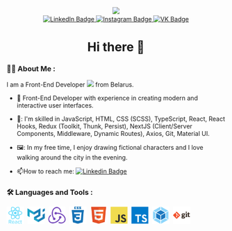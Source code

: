 <div id="header" align="center">
  <img src="https://media.giphy.com/media/SHjOSDkKZ18qOHA5B5/giphy.gif" width="220"/>

  <div id="badges">
    <a href="https://www.linkedin.com/in/artyom-lyovkin-170bb9215/">
      <img src="https://img.shields.io/badge/LinkedIn-blue?style=for-the-badge&logo=linkedin&logoColor=white" alt="LinkedIn Badge"/>
    </a>
    <a href="https://www.instagram.com/ji3ba/">
      <img src="https://img.shields.io/badge/instagram-orange?style=for-the-badge&logo=instagram&logoColor=white" alt="Instagram Badge"/>
    </a>
    <a href="https://vk.com/ji3ba">
      <img src="https://img.shields.io/badge/vkontakte-blue?style=for-the-badge&logo=vk&logoColor=white" alt="VK Badge"/>
    </a>
  </div>

  <h1 width='100px'>Hi there &#128075</h1>
</div>

### :man_technologist: About Me :

I am a Front-End Developer <img src="https://media.giphy.com/media/zhYSVCirREeIZtONCI/giphy.gif" width="30"> from Belarus.

- :telescope: Front-End Developer with experience in creating modern and interactive user interfaces.

- 🌱:  I'm skilled in JavaScript, HTML, CSS (SCSS), TypeScript, React, React Hooks, Redux (Toolkit, Thunk, Persist), NextJS (Client/Server Components, Middleware, Dynamic Routes), Axios, Git, Material UI.

- 🖼️: In my free time, I enjoy drawing fictional characters and I love walking around the city in the evening.

- :mailbox:How to reach me: [![Linkedin Badge](https://img.shields.io/badge/-ji3ba-blue?style=flat&logo=Linkedin&logoColor=white)](https://www.linkedin.com/in/artyom-lyovkin-170bb9215/])

### :hammer_and_wrench: Languages and Tools :
<div>
  <img src="https://github.com/devicons/devicon/blob/master/icons/react/react-original-wordmark.svg" title="React" alt="React" width="40" height="40"/>&nbsp;
  <img src="https://github.com/devicons/devicon/blob/master/icons/materialui/materialui-original.svg" title="Material UI" alt="Material UI" width="40" height="40"/>&nbsp;
  <img src="https://github.com/devicons/devicon/blob/master/icons/redux/redux-original.svg" title="Redux" alt="Redux " width="40" height="40"/>&nbsp;
  <img src="https://github.com/devicons/devicon/blob/master/icons/css3/css3-plain-wordmark.svg"  title="CSS3" alt="CSS" width="40" height="40"/>&nbsp;
  <img src="https://github.com/devicons/devicon/blob/master/icons/html5/html5-original.svg" title="HTML5" alt="HTML" width="40" height="40"/>&nbsp;
  <img src="https://github.com/devicons/devicon/blob/master/icons/javascript/javascript-original.svg" title="JavaScript" alt="JavaScript" width="40" height="40"/>&nbsp;
  <img src="https://github.com/devicons/devicon/blob/master/icons/typescript/typescript-original.svg" title="Typescript" alt="Typescript" width="40" height="40"/>&nbsp;
  <img src="https://github.com/devicons/devicon/blob/master/icons/webpack/webpack-original.svg" title="Webpack" alt="Webpack" width="40" height="40"/>&nbsp;
  <img src="https://github.com/devicons/devicon/blob/master/icons/git/git-original-wordmark.svg" title="Git" **alt="Git" width="40" height="40"/>
</div>

<!--
**JI3BA/JI3BA** is a ✨ _special_ ✨ repository because its `README.md` (this file) appears on your GitHub profile.

Here are some ideas to get you started:

- 🔭 I’m currently working on ...
- 🌱 I’m currently learning ...
- 👯 I’m looking to collaborate on ...
- 🤔 I’m looking for help with ...
- 💬 Ask me about ...
- 📫 How to reach me: ...
- 😄 Pronouns: ...
- ⚡ Fun fact: ...
-->
